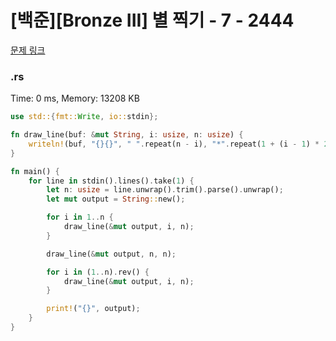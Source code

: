 # [백준][Bronze III] 별 찍기 - 7 - 2444

[문제 링크](https://www.acmicpc.net/problem/2444)

### .rs

Time: 0 ms, Memory: 13208 KB 

```rs
use std::{fmt::Write, io::stdin};

fn draw_line(buf: &mut String, i: usize, n: usize) {
    writeln!(buf, "{}{}", " ".repeat(n - i), "*".repeat(1 + (i - 1) * 2)).unwrap();
}

fn main() {
    for line in stdin().lines().take(1) {
        let n: usize = line.unwrap().trim().parse().unwrap();
        let mut output = String::new();

        for i in 1..n {
            draw_line(&mut output, i, n);
        }

        draw_line(&mut output, n, n);

        for i in (1..n).rev() {
            draw_line(&mut output, i, n);
        }

        print!("{}", output);
    }
}

```

